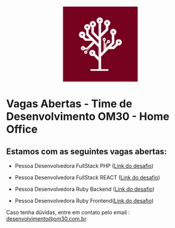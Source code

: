 
<p align="center">
<img src="logo.png" alt="Logo OM30" width="200" />
</p>

# Vagas Abertas - Time de Desenvolvimento OM30 - Home Office


## Estamos com as seguintes vagas abertas:

 - Pessoa Desenvolvedora FullStack PHP (<a href="DesafioFullStackPHP.md">Link do desafio</a>)
 
 - Pessoa Desenvolvedora FullStack REACT (<a href="DesafioFullStackReact.md">Link do desafio</a>)
 
 - Pessoa Desenvolvedora Ruby Backend (<a href="DesafioBackendRuby.md">Link do desafio</a>)
 - Pessoa Desenvolvedora Ruby Frontend(<a href="DesafioFrontendRuby.md">Link do desafio</a>)
 
 Caso tenha dúvidas, entre em contato pelo email : desenvolvimento@om30.com.br.
